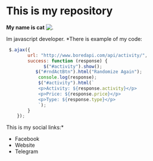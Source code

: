# This is my repository
**My name is cat**
![.](https://www.pngall.com/wp-content/uploads/2016/03/Cat-PNG-2.png)

Im javascript developer. *There is example of my code:
```javascript
 $.ajax({
        url: "http://www.boredapi.com/api/activity/",
        success: function (response) {
              $("#activity").show();
           $("#rndActBtn").html("Randomize Again");
            console.log(response);
            $("#activity").html(`
            <p>Activity: ${response.activity}</p>
            <p>Price: ${response.price}</p>
            <p>Type: ${response.type}</p>
            `);
        }
    });
   ```
   This is my social links:*
   * Facebook
   * Website
   * Telegram
